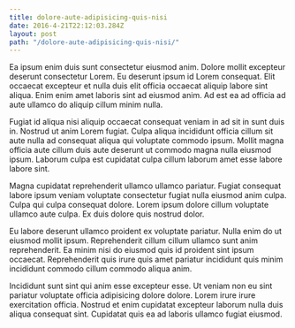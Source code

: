 ```yaml
---
title: dolore-aute-adipisicing-quis-nisi
date: 2016-4-21T22:12:03.284Z
layout: post
path: "/dolore-aute-adipisicing-quis-nisi/"
---
```


Ea ipsum enim duis sunt consectetur eiusmod anim. Dolore mollit excepteur deserunt consectetur Lorem. Eu deserunt ipsum id Lorem consequat. Elit occaecat excepteur et nulla duis elit officia occaecat aliquip labore sint aliqua. Enim enim amet laboris sint ad eiusmod anim. Ad est ea ad officia ad aute ullamco do aliquip cillum minim nulla.

Fugiat id aliqua nisi aliquip occaecat consequat veniam in ad sit in sunt duis in. Nostrud ut anim Lorem fugiat. Culpa aliqua incididunt officia cillum sit aute nulla ad consequat aliqua qui voluptate commodo ipsum. Mollit magna officia aute cillum duis aute deserunt ut commodo magna nulla eiusmod ipsum. Laborum culpa est cupidatat culpa cillum laborum amet esse labore labore sint.

Magna cupidatat reprehenderit ullamco ullamco pariatur. Fugiat consequat labore ipsum veniam voluptate consectetur fugiat nulla eiusmod anim culpa. Culpa qui culpa consequat dolore. Lorem ipsum dolore cillum voluptate ullamco aute culpa. Ex duis dolore quis nostrud dolor.

Eu labore deserunt ullamco proident ex voluptate pariatur. Nulla enim do ut eiusmod mollit ipsum. Reprehenderit cillum cillum ullamco sunt anim reprehenderit. Ea minim nisi do eiusmod quis id proident sint ipsum occaecat. Reprehenderit quis irure quis amet pariatur incididunt quis minim incididunt commodo cillum commodo aliqua anim.

Incididunt sunt sint qui anim esse excepteur esse. Ut veniam non eu sint pariatur voluptate officia adipisicing dolore dolore. Lorem irure irure exercitation officia. Nostrud et enim cupidatat excepteur laborum nulla duis aliqua consequat sint. Cupidatat quis ea ad laboris ullamco fugiat eiusmod.